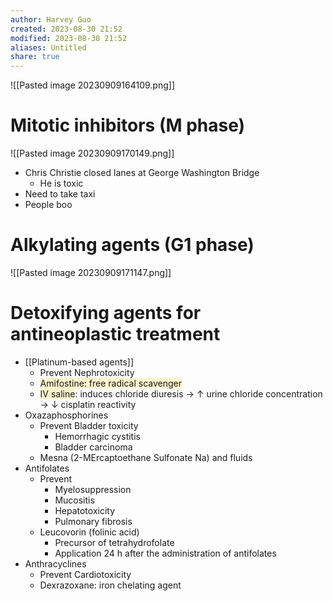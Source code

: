 ```yaml
---
author: Harvey Guo
created: 2023-08-30 21:52
modified: 2023-08-30 21:52
aliases: Untitled
share: true
---
```


![[Pasted image 20230909164109.png]]
# Mitotic inhibitors (M phase)
![[Pasted image 20230909170149.png]]
- Chris Christie closed lanes at George Washington Bridge
	- He is toxic
- Need to take taxi
- People boo
# Alkylating agents (G1 phase)
![[Pasted image 20230909171147.png]]
# Detoxifying agents for antineoplastic treatment
- [[Platinum-based agents]]
	- Prevent Nephrotoxicity
	- <span style="background:rgba(240, 200, 0, 0.2)">Amifostine: free radical scavenger</span>
	- <span style="background:rgba(240, 200, 0, 0.2)">IV saline</span>: induces chloride diuresis → ↑ urine chloride concentration → ↓ cisplatin reactivity
- Oxazaphosphorines
	- Prevent Bladder toxicity
		- Hemorrhagic cystitis
		- Bladder carcinoma
	- Mesna (2-MErcaptoethane Sulfonate Na) and fluids
- Antifolates
	- Prevent
		- Myelosuppression
		- Mucositis
		- Hepatotoxicity
		- Pulmonary fibrosis
	- Leucovorin (folinic acid)
		- Precursor of tetrahydrofolate
		- Application 24 h after the administration of antifolates
- Anthracyclines
	- Prevent Cardiotoxicity
	- Dexrazoxane: iron chelating agent